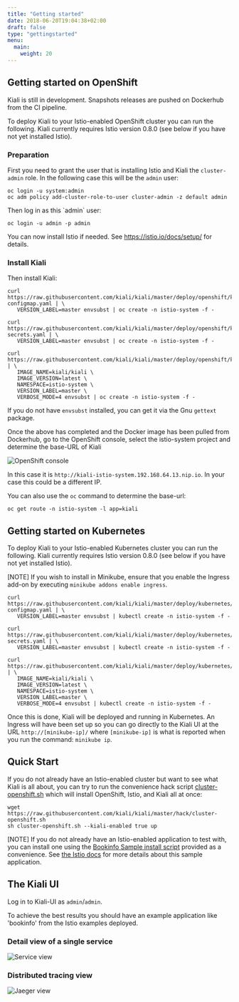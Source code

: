 ```yaml
---
title: "Getting started"
date: 2018-06-20T19:04:38+02:00
draft: false
type: "gettingstarted"
menu:
  main:
    weight: 20
---
```


## Getting started on OpenShift

Kiali is still in development. Snapshots releases are pushed on Dockerhub from the CI pipeline.

To deploy Kiali to your Istio-enabled OpenShift cluster you can run the following. Kiali currently requires Istio version 0.8.0 (see below if you have not yet installed Istio).

### Preparation

First you need to grant the user that is installing Istio and Kiali the `cluster-admin` role. In the following case this will be the `admin` user:

````
oc login -u system:admin
oc adm policy add-cluster-role-to-user cluster-admin -z default admin

````

<span id="admin-user"/>
Then log in as this `admin` user:

	oc login -u admin -p admin

You can now install Istio if needed. See https://istio.io/docs/setup/ for details.

### Install Kiali

Then install Kiali:

```
curl https://raw.githubusercontent.com/kiali/kiali/master/deploy/openshift/kiali-configmap.yaml | \
   VERSION_LABEL=master envsubst | oc create -n istio-system -f -

curl https://raw.githubusercontent.com/kiali/kiali/master/deploy/openshift/kiali-secrets.yaml | \
   VERSION_LABEL=master envsubst | oc create -n istio-system -f -

curl https://raw.githubusercontent.com/kiali/kiali/master/deploy/openshift/kiali.yaml | \
   IMAGE_NAME=kiali/kiali \
   IMAGE_VERSION=latest \
   NAMESPACE=istio-system \
   VERSION_LABEL=master \
   VERBOSE_MODE=4 envsubst | oc create -n istio-system -f -

```

If you do not have `envsubst` installed, you can get it via the Gnu `gettext` package.

Once the above has completed and the Docker image has been pulled from Dockerhub, go to the OpenShift console, select the istio-system project and determine the base-URL of Kiali

![OpenShift console](/images/gettingstarted/os-console.png)

In this case it is `http://kiali-istio-system.192.168.64.13.nip.io`. In your case this could be a different IP.

You can also use the `oc` command to determine the base-url:

```
oc get route -n istio-system -l app=kiali
```

## Getting started on Kubernetes

To deploy Kiali to your Istio-enabled Kubernetes cluster you can run the following. Kiali currently requires Istio version 0.8.0 (see below if you have not yet installed Istio).

[NOTE]
If you wish to install in Minikube, ensure that you enable the Ingress add-on by executing `minikube addons enable ingress`.

```
curl https://raw.githubusercontent.com/kiali/kiali/master/deploy/kubernetes/kiali-configmap.yaml | \
   VERSION_LABEL=master envsubst | kubectl create -n istio-system -f -

curl https://raw.githubusercontent.com/kiali/kiali/master/deploy/kubernetes/kiali-secrets.yaml | \
   VERSION_LABEL=master envsubst | kubectl create -n istio-system -f -

curl https://raw.githubusercontent.com/kiali/kiali/master/deploy/kubernetes/kiali.yaml | \
   IMAGE_NAME=kiali/kiali \
   IMAGE_VERSION=latest \
   NAMESPACE=istio-system \
   VERSION_LABEL=master \
   VERBOSE_MODE=4 envsubst | kubectl create -n istio-system -f -

```

Once this is done, Kiali will be deployed and running in Kubernetes. An Ingress will have been set up so you can go directly to the Kiali UI at the URL `http://[minikube-ip]/` where `[minikube-ip]` is what is reported when you run the command: `minikube ip`.

## Quick Start

If you do not already have an Istio-enabled cluster but want to see what Kiali is all about, you can try to run the convenience hack script [cluster-openshift.sh](https://github.com/kiali/kiali/tree/master/hack) which will install OpenShift, Istio, and Kiali all at once:

```
wget https://raw.githubusercontent.com/kiali/kiali/master/hack/cluster-openshift.sh
sh cluster-openshift.sh --kiali-enabled true up
```

[NOTE]
If you do not already have an Istio-enabled application to test with, you can install one using the [Bookinfo Sample install script](https://github.com/kiali/kiali/blob/master/hack/istio) provided as a convenience. See [the Istio docs](https://istio.io/docs/guides/bookinfo/) for more details about this sample application.

## The Kiali UI

Log in to Kiali-UI as `admin`/`admin`.

To achieve the best results you should have an example application like 'bookinfo' from the Istio examples deployed.

### Detail view of a single service

![Service view](/images/gettingstarted/kiali-service.png)


### Distributed tracing view

![Jaeger view](/images/gettingstarted/kiali-jaeger.png)
